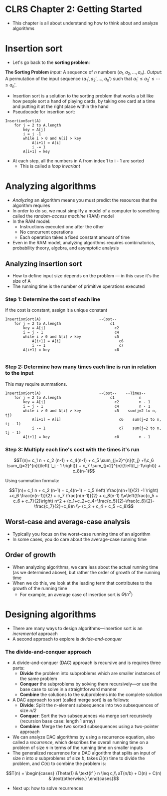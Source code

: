 # CLRS Chapter 2: Getting Started

- This chapter is all about understanding how to think about and analyze algorithms

# Insertion sort

- Let's go back to the **sorting problem**:

**The Sorting Problem**
*Input:* A sequence of $n$ numbers $\langle a_1, a_2, \dots,a_n\rangle$.
*Output:* A permutation of the input sequence $\langle a_1', a_2',\dots ,a_n'\rangle$ such that $a_1' \leq a_2' \leq \cdots\leq a_n'$.

- Insertion sort is a solution to the sorting problem that works a bit like how people sort a hand of playing cards, by taking one card at a time and putting it at the right place within the hand
- Pseudocode for insertion sort:

```
InsertionSort(A)
	for j = 2 to A.length
		key = A[j]
		i = j -1 
		while i > 0 and A[i] > key
			A[i+1] = A[i]
			i -= 1
		A[i+1] = key
```

- At each step, all the numbers in A from index 1 to i - 1 are sorted
    - This is called a *loop invariant*

# Analyzing algorithms

- *Analyzing* an algorithm means you must predict the resources that the algorithm requires
- In order to do so, we must simplify a model of a computer to something called the *random-access machine* (RAM) model
- In the RAM model:
    - Instructions executed one after the other
    - No concurrent operations
    - Each operation takes a fixed constant amount of time
- Even in the RAM model, analyzing algorithms requires combinatorics, probability theory, algebra, and asymptotic analysis

## Analyzing insertion sort

- How to define input size depends on the problem — in this case it's the size of A
- The running time is the number of primitive operations executed

### Step 1: Determine the cost of each line

If the cost is constant, assign it a unique constant

```
InsertionSort(A)                          --Cost--
	for j = 2 to A.length                      c1
		key = A[j]                               c2
		i = j - 1                                c4 
		while i > 0 and A[i] > key               c5
			A[i+1] = A[i]                          c6
			i -= 1                                 c7
		A[i+1] = key                             c8 
			
```

### Step 2: Determine how many times each line is run in relation to the input

This may require summations.

```
InsertionSort(A)                          --Cost--    --Times--
	for j = 2 to A.length                      c1           n
		key = A[j]                               c2         n - 1
		i = j - 1                                c4         n - 1 
		while i > 0 and A[i] > key               c5    sum(j=2 to n, tj)
			A[i+1] = A[i]                          c6    sum(j=2 to n, tj - 1)
			i -= 1                                 c7    sum(j=2 to n, tj - 1)
		A[i+1] = key                             c8         n - 1
```

### Step 3: Multiply each line's cost with the times it's run

$$T(n)= c_1 n + c_2 (n-1) + c_4(n-1) + c_5 \sum_{j=2}^{n}{t_j} +\\c_6 \sum_{j=2}^{n}{\left( t_j - 1 \right)} + c_7 \sum_{j=2}^{n}{\left(t_j-1\right)} + c_8(n-1)$$

Using summation formula:

$$T(n)= c_1 n + c_2 (n-1) + c_4(n-1) + c_5 \left( \frac{n(n+1)}{2} -1 \right) +c_6 \frac{n(n-1)}{2} + c_7 \frac{n(n-1)}{2} + c_8(n-1)
\\=\left(\frac{c_5 + c_6 + c_7}{2}\right) n^2 + (c_1+c_2+c_4+\frac{c_5}{2}-\frac{c_6}{2}-\frac{c_7}{2}+c_8)n \\- (c_2 + c_4 + c_5 +c_8)$$

## Worst-case and average-case analysis

- Typically you focus on the worst-case running time of an algorithm
- In some cases, you do care about the average-case running time

## Order of growth

- When analyzing algorithms, we care less about the actual running time (as we determined above), but rather the order of growth of the running time
- When we do this, we look at the leading term that contributes to the growth of the running time
    - For example, an average case of insertion sort is $\Theta(n^2)$

# Designing algorithms

- There are many ways to design algorithms—insertion sort is an *incremental* approach
- A second approach to explore is *divide-and-conquer*

### The divide-and-conquer approach

- A divide-and-conquer (DAC) approach is recursive and is requires three parts:
    - **Divide** the problem into subproblems which are smaller instances of the same problem
    - **Conquer** the subproblems by solving them recursively—or use the base case to solve in a straightforward manner
    - **Combine** the solutions to the subproblems into the complete solution
- A DAC approach to sort (called merge sort) is as follows:
    - **Divide**: Split the *n*-element subsequence into two subsequences of size *n/2*
    - **Conquer**: Sort the two subsequences via merge sort recursively (recursion base case: length 1 array)
    - **Combine**: Merge the two sorted subsequences using a two-pointer approach
- We can analyze DAC algorithms by using a recurrence equation, also called a *recurrence*, which describes the overall running time on a problem of size *n*  in terms of the running time on smaller inputs
- The generalized recurrence for a DAC algorithm that splits an input of size *n* into *a* subproblems of size *b*, takes $D(n)$ time to divide the problem, and $C(n)$ to combine the problem is:

$$T(n) = \begin{cases}
\Theta(1) & \text{if } n \leq c,\\
aT(n/b) + D(n) + C(n) & \text{otherwise.}
\end{cases}$$

- Next up: how to solve recurrences